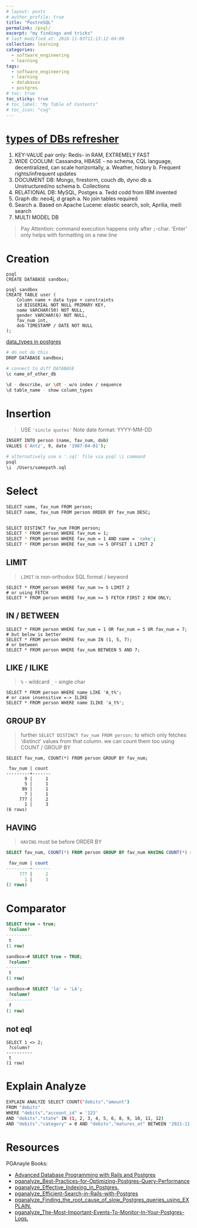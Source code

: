 ```yaml
---
# layout: posts
# author_profile: true
title: "PostreSQL"
permalink: /psql/
excerpt: "my findings and tricks"
# last_modified_at: 2016-11-03T11:13:12-04:00
collection: learning
categories:
  - software_engineering
  - learning
tags:
  - software_engineering
  - learning
  - databases
  - postgres
# toc: true
toc_sticky: true
# toc_label: "My Table of Contents"
# toc_icon: "cog"
---
```


# [types of DBs refresher](https://youtu.be/W2Z7fbCLSTw)

1. KEY-VALUE pair only: Redis- in RAM, EXTREMELY FAST
2. WIDE COOLUM: Cassandra, HBASE - no schema, CQL language, decentralized, can scale horizontally,
	a. Weather, history
	b. Frequent rights/infrequent updates
3. DOCUMENT DB: Mongo, firestorm, couch db, dyno db
	a. Unstructured/no schema
	b. Collections
4. RELATIONAL DB: MySQL, Postges
	a. Tedd codd from IBM invented 
5. Graph db: neo4j, d graph
	a. No join tables required
6. Search
	a. Based on Apache Lucene: elastic search, solr, Aprilia, meili search
7. MULTI MODEL DB

> Pay Attention: command execution happens only after `;`-char. 'Enter' only helps with formatting on a new line

# Creation

```
psql
CREATE DATABASE sandbox;

psql sandbox
CREATE TABLE user (
    Column name + data type + constraints
    id BIGSERIAL NOT NULL PRIMARY KEY,
    name VARCHAR(50) NOT NULL,
    gender VARCHAR(6) NOT NULL,
    fav_num int,
    dob TIMESTAMP / DATE NOT NULL
);
```
[data_types in postgres](https://www.postgresql.org/docs/current/datatype.html)


```sh
# do not do this
DROP DATABASE sandbox;

# connect to diff DATABASE
\c name_of_other_db

\d - describe, or \dt - w/o index / sequence
\d table_name - show column_types

```

# Insertion

> USE `'sincle quotes'`
> Note date format: YYYY-MM-DD

```sh
INSERT INTO person (name, fav_num, dob)
VALUES ('Antz', 9, date '1987-04-01');

# alternatively use a '.sql' file via psql \i command
psql
\i  /Users/somepath.sql
```

# Select
```sh
SELECT name, fav_num FROM person;
SELECT name, fav_num FROM person ORDER BY fav_num DESC;


SELECT DISTINCT fav_num FROM person;
SELECT * FROM person WHERE fav_num = 1;
SELECT * FROM person WHERE fav_num = 1 AND name = 'coke';
SELECT * FROM person WHERE fav_num >= 5 OFFSET 1 LIMIT 2
```

## LIMIT

> `LIMIT` is non-orthodox SQL format / keyword
```
SELECT * FROM person WHERE fav_num >= 5 LIMIT 2
# or using FETCH
SELECT * FROM person WHERE fav_num >= 5 FETCH FIRST 2 ROW ONLY;
```

## IN / BETWEEN

```
SELECT * FROM person WHERE fav_num = 1 OR fav_num = 5 OR fav_num = 7;
# but below is better
SELECT * FROM person WHERE fav_num IN (1, 5, 7);
# or between
SELECT * FROM person WHERE fav_num BETWEEN 5 AND 7;
```

## LIKE / ILIKE

> `%` - wildcard
> `_` - single char
```
SELECT * FROM person WHERE name LIKE 'A_t%';
# or case insensitive =-> ILIKE
SELECT * FROM person WHERE name ILIKE 'a_t%';
```

## GROUP BY

> further `SELECT DISTINCT fav_num FROM person;` to
> which only fetches 'distinct' values from that column. we can count them too using COUNT / GROUP BY

```
SELECT fav_num, COUNT(*) FROM person GROUP BY fav_num;

 fav_num | count 
---------+-------
       9 |     1
       5 |     1
      99 |     1
       7 |     1
     777 |     2
       1 |     3
(6 rows)
```
## HAVING

> `HAVING` must be before ORDER BY

```sql
SELECT fav_num, COUNT(*) FROM person GROUP BY fav_num HAVING COUNT(*) >= 2;

 fav_num | count 
---------+-------
     777 |     2
       1 |     3
(2 rows)
```

# Comparator

```sql
SELECT true = true;
 ?column? 
----------
 t
(1 row)

sandbox=# SELECT true = TRUE;
 ?column? 
----------
 t
(1 row)

sandbox=# SELECT 'la' = 'LA';
 ?column? 
----------
 f
(1 row)

```

## not eql
```
SELECT 1 <> 2;
 ?column? 
----------
 t
(1 row)

```

# Explain Analyze

```sh
EXPLAIN ANALYZE SELECT COUNT("debits"."amount") 
FROM "debits"
WHERE "debits"."account_id" = '123' 
AND "debits"."state" IN (1, 2, 3, 4, 5, 6, 8, 9, 10, 11, 12) 
AND "debits"."category" = 0 AND "debits"."matures_at" BETWEEN '2021-11-24 13:00:00' AND '2021-11-25 12:59:59.999999';
```

# Resources

PGAnayle Books:
- [Advanced Database Programming with Rails and Postgres](https://resources.pganalyze.com/pganalyze_Advanced+Database+Programming+with+Rails.pdf)
- [pganalyze_Best-Practices-for-Optimizing-Postgres-Query-Performance](https://resources.pganalyze.com/pganalyze_Best-Practices-for-Optimizing-Postgres-Query-Performance.pdf)
- [pganalyze_Effective_Indexing_in_Postgres.](https://resources.pganalyze.com/pganalyze_Effective_Indexing_in_Postgres.pdf)
- [pganalyze_Efficient-Search-in-Rails-with-Postgres](https://resources.pganalyze.com/pganalyze_Efficient-Search-in-Rails-with-Postgres.pdf)
- [pganalyze_Finding_the_root_cause_of_slow_Postgres_queries_using_EXPLAIN.](https://resources.pganalyze.com/pganalyze_Finding_the_root_cause_of_slow_Postgres_queries_using_EXPLAIN.pdf)
- [pganalyze_The-Most-Important-Events-To-Monitor-In-Your-Postgres-Logs.](https://resources.pganalyze.com/pganalyze_The-Most-Important-Events-To-Monitor-In-Your-Postgres-Logs.pdf)

